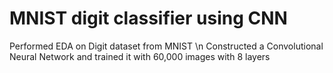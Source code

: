 # MNIST digit classifier using CNN 
Performed EDA on Digit dataset from MNIST \n
Constructed a Convolutional Neural Network and trained it with 60,000 images with 8 layers  
